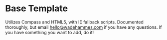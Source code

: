 Base Template
======

Utilizes Compass and HTML5, with IE fallback scripts. Documented thoroughly, but email hello@wadehammes.com if you have any questions. 
If you have something you want to add, do it!